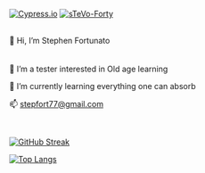 [![Cypress.io](https://img.shields.io/badge/tested%20with-Cypress-04C38E.svg)](https://www.cypress.io/)
[![sTeVo-Forty](https://img.shields.io/badge/LinkedIn-blue?logo=linkedin&logoColor=white&style=for-the-badge)](https://www.linkedin.com/in/stephen-fortunato-0079601b1/)

</br>
<div>
👋 Hi, I’m Stephen Fortunato
</div>
</br>
<div id="social" align="center">
</div>
</br>
<div>
👀 I’m a tester interested in Old age learning
  
🌱 I’m currently learning everything one can absorb
  
📫 stepfort77@gmail.com
</div>  
</br>
<div>

[![GitHub Streak](https://github-readme-streak-stats.herokuapp.com/?user=sTeVofort&theme=dark)](https://git.io/streak-stats)

[![Top Langs](https://github-readme-stats.vercel.app/api/top-langs/?username=sTeVofort&layout=compact&theme=vision-friendly-dark)](https://github.com/anuraghazra/github-readme-stats)

</div>
